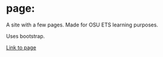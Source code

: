 # page:

A site with a few pages. Made for OSU ETS learning purposes.

Uses bootstrap.

<a href="https://jemisonf.github.io/page/introduction.html">Link to page</a>
